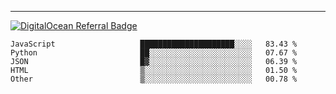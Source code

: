 ---
[![DigitalOcean Referral Badge](https://web-platforms.sfo2.digitaloceanspaces.com/WWW/Badge%203.svg)](https://www.digitalocean.com/?refcode=37fa54d82492&utm_campaign=Referral_Invite&utm_medium=Referral_Program&utm_source=badge)

<!--START_SECTION:waka-->

```text
JavaScript                   █████████████████████░░░░   83.43 %
Python                       ██░░░░░░░░░░░░░░░░░░░░░░░   07.67 %
JSON                         █▓░░░░░░░░░░░░░░░░░░░░░░░   06.39 %
HTML                         ▒░░░░░░░░░░░░░░░░░░░░░░░░   01.50 %
Other                        ▒░░░░░░░░░░░░░░░░░░░░░░░░   00.78 %
```

<!--END_SECTION:waka-->


[linkedin]: https://www.linkedin.com/in/mohamed-elh/

